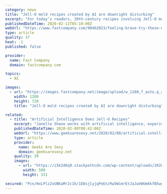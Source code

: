 ```yaml
---
category: news
title: "Jell-O mold recipes created by AI are downright disturbing"
excerpt: "For today’s readers, 20th-century recipes involving Jell-O molds—where fruit, vegetables, or even seafood is suspended in a mass of gelatin—can be creepy enough. But AI researcher Janelle Shane, known for her AI Weirdness blog, announced on Twitter Friday that she trained a bot to develop new recipes in that style, creating what she says ..."
publishedDateTime: 2020-02-11T05:10:00Z
webUrl: "https://www.fastcompany.com/90462023/feeling-brave-try-these-disturbing-jell-o-mold-recipes-created-by-a-bot?partner=rss"
type: article
quality: 37
heat: -1
published: false

provider:
  name: Fast Company
  domain: fastcompany.com

topics:
  - AI

images:
  - url: "https://images.fastcompany.net/image/upload/w_1280,f_auto,q_auto,fl_lossy/wp-cms/uploads/2020/02/p-1-jello.jpg"
    width: 1280
    height: 720
    title: "Jell-O mold recipes created by AI are downright disturbing"

related:
  - title: "Artificial Intelligence Does Jell-O Recipes"
    excerpt: "Janelle Shane works with artificial intelligence, experimenting with training neural networks to generate data that may or may not resemble anything in the real world. She posts the funniest results on her blog AI Weirdness. Shane put out a call for mid-century American recipes (the kind that rely on Jell-O and other processed foods ..."
    publishedDateTime: 2020-02-09T00:42:00Z
    webUrl: "https://www.geeksaresexy.net/2020/02/08/artificial-intelligence-does-jell-o-recipes/"
    type: article
    provider:
      name: Geeks Are Sexy
      domain: geeksaresexy.net
    quality: 39
    images:
      - url: "https://i5k2d6q9.stackpathcdn.com/wp-content/uploads/2020/02/aquabunny.png"
        width: 500
        height: 331

secured: "Pcn/HxLPlz2xUBKaMr2c1h/1E0sjCyjqPeEn/Rw5WimrEtJaJwVWUm6kfB5wgc91cgLZa035pZwzZ7ncryS9NoxSUHf8DnKQQMFywm09f3/SQo6SDszCcd8O0KVew3sV6cogoRIXouetkX3B3mKJBmXpI6Z6j0v6oClTT+zH8hdYm30fiUX5H3GWAOaWzFeAWdwpsbQVDzHapzTpZSWME9RljN0rChClhm5ysC91vQRMqPr1Y2wGfml1dMbVOT+ucx1wi/IMZxZpAyEehNwfG5tk0OYnh50u06e+WI6IrcvGlg235Tiv4J4+/0o15/2NO3qKtjkbBO/L3cchU3Qk1dndPl9BybaMXm2SbEvNQjWsj2jgKf3qyOdW/2fO6rZ9p8aN/1nD2ZedpK3Mkp4M/7jLDikDOkPMKW7ymN0Yq6d6tqwdOtZD4vMcKdBNk0jDTvv4AYr0NdtxfZtptGUm+R47gD/p3zcu5k6YeZQja6w=;4AUqiOHnqkdVFrCAQiPpAw=="
---
```


